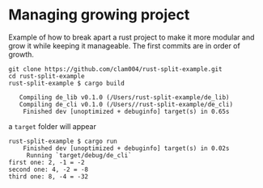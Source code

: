 # Managing growing project

Example of how to break apart a rust project to make it more modular and grow it while keeping it manageable. The first commits are in order of growth.

```
git clone https://github.com/clam004/rust-split-example.git
cd rust-split-example
rust-split-example $ cargo build
```

```
   Compiling de_lib v0.1.0 (/Users/rust-split-example/de_lib)
   Compiling de_cli v0.1.0 (/Users//rust-split-example/de_cli)
    Finished dev [unoptimized + debuginfo] target(s) in 0.65s
```

a `target` folder will appear

```
rust-split-example $ cargo run
    Finished dev [unoptimized + debuginfo] target(s) in 0.02s
     Running `target/debug/de_cli`
first one: 2, -1 = -2
second one: 4, -2 = -8
third one: 8, -4 = -32
```





